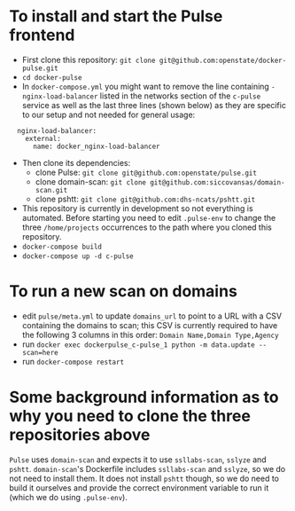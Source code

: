 # To install and start the Pulse frontend
- First clone this repository: `git clone git@github.com:openstate/docker-pulse.git`
- `cd docker-pulse`
- In `docker-compose.yml` you might want to remove the line containing `- nginx-load-balancer` listed in the networks section of the `c-pulse` service as well as the last three lines (shown below) as they are specific to our setup and not needed for general usage:
```
  nginx-load-balancer:
    external:
      name: docker_nginx-load-balancer
```
- Then clone its dependencies:
  - clone Pulse: `git clone git@github.com:openstate/pulse.git`
  - clone domain-scan: `git clone git@github.com:siccovansas/domain-scan.git`
  - clone pshtt: `git clone git@github.com:dhs-ncats/pshtt.git`
- This repository is currently in development so not everything is automated. Before starting you need to edit `.pulse-env` to change the three `/home/projects` occurrences to the path where you cloned this repository.
- `docker-compose build`
- `docker-compose up -d c-pulse`

# To run a new scan on domains
- edit `pulse/meta.yml` to update `domains_url` to point to a URL with a CSV containing the domains to scan; this CSV is currently required to have the following 3 columns in this order: `Domain Name,Domain Type,Agency`
- run `docker exec dockerpulse_c-pulse_1 python -m data.update --scan=here`
- run `docker-compose restart`

# Some background information as to why you need to clone the three repositories above
`Pulse` uses `domain-scan` and expects it to use `ssllabs-scan`, `sslyze` and `pshtt`. `domain-scan`'s Dockerfile includes `ssllabs-scan` and `sslyze`, so we do not need to install them. It does not install `pshtt` though, so we do need to build it ourselves and provide the correct environment variable to run it (which we do using `.pulse-env`).
